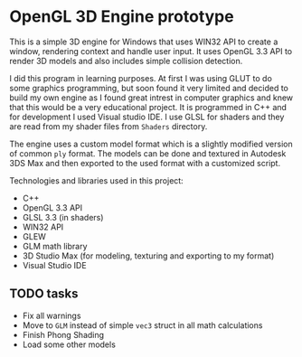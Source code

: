 # OpenGL 3D Engine prototype

This is a simple 3D engine for Windows that uses WIN32 API to create a window, rendering context and handle
user input. It uses OpenGL 3.3 API to render 3D models and also includes simple collision detection.

I did this program in learning purposes. At first I was using GLUT to do some graphics programming, but soon found 
it very limited and decided to build my own engine as I found great intrest in computer graphics and knew that this would 
be a very educational project. It is programmed in C++ and for development I used Visual studio IDE. I use GLSL
for shaders and they are read from my shader files from `Shaders` directory.

The engine uses a custom model format which is a slightly modified version of common `ply` format. The models can be done 
and textured in Autodesk 3DS Max and then exported to the used format with a customized script.

Technologies and libraries used in this project:

* C++
* OpenGL 3.3 API
* GLSL 3.3 (in shaders)
* WIN32 API
* GLEW
* GLM math library
* 3D Studio Max (for modeling, texturing and exporting to my format)
* Visual Studio IDE

## TODO tasks

* Fix all warnings
* Move to `GLM` instead of simple `vec3` struct in all math calculations
* Finish Phong Shading
* Load some other models